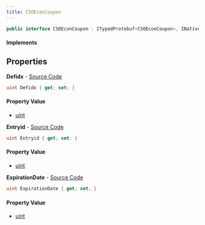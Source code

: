 ```yaml
---
title: CSOEconCoupon
---
```


```csharp
public interface CSOEconCoupon : ITypedProtobuf<CSOEconCoupon>, INativeHandle
```

#### Implements

## Properties

**Defidx** - [Source Code](https://github.com/swiftly-solution/swiftlys2/blob/master/managed/src/SwiftlyS2.Generated/Protobufs/Interfaces/CSOEconCoupon.cs#L16)

```csharp
uint Defidx { get; set; }
```

#### Property Value

- [uint](https://learn.microsoft.com/dotnet/api/system.uint32)

**Entryid** - [Source Code](https://github.com/swiftly-solution/swiftlys2/blob/master/managed/src/SwiftlyS2.Generated/Protobufs/Interfaces/CSOEconCoupon.cs#L13)

```csharp
uint Entryid { get; set; }
```

#### Property Value

- [uint](https://learn.microsoft.com/dotnet/api/system.uint32)

**ExpirationDate** - [Source Code](https://github.com/swiftly-solution/swiftlys2/blob/master/managed/src/SwiftlyS2.Generated/Protobufs/Interfaces/CSOEconCoupon.cs#L19)

```csharp
uint ExpirationDate { get; set; }
```

#### Property Value

- [uint](https://learn.microsoft.com/dotnet/api/system.uint32)

